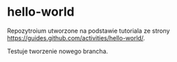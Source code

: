 # hello-world
Repozytroium utworzone na podstawie tutoriala ze strony https://guides.github.com/activities/hello-world/.

Testuje tworzenie nowego brancha.
